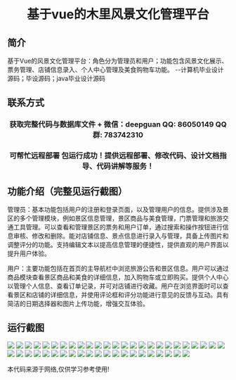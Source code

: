 <p><h1 align="center">基于vue的木里风景文化管理平台</h1></p>

## 简介
基于Vue的风景文化管理平台：角色分为管理员和用户；功能包含风景文化展示、票务管理、店铺信息录入、个人中心管理及美食购物车功能。    --计算机毕业设计源码；毕设源码；java毕业设计源码


## 联系方式
<p><h3 align="center">获取完整代码与数据库文件 + 微信：deepguan QQ: 86050149 QQ群: 783742310</h3></p>
<p><h3 align="center">可帮忙远程部署 包运行成功！提供远程部署、修改代码、设计文档指导、代码讲解等服务！</h3></p>

## 功能介绍（完整见运行截图）
管理员：基本功能包括用户的注册和登录页面，以及管理用户的信息。提供涉及景区的多个管理模块，例如景区信息管理，景区商品与美食管理，门票管理和旅游交通工具管理。可以查看和管理景区的票务和用户订单，通过搜索和操作按钮进行信息审核、修改和删除。能对店铺信息、景点信息进行录入与管理，具备上传图片和调整评分的功能。支持编辑文本以提高信息管理的便捷性，提供直观的用户界面以提升用户体验。

用户：主要功能包括在首页的主导航栏中浏览旅游公告和景区信息。用户可以通过商品模块查看景区商品和美食的详细信息，加入购物车或立即购买。提供个人中心以管理个人信息、查看订单记录，并可对店铺进行收藏。用户在浏览界面时可以查看景区和店铺的详细信息，并使用评论框和评分功能进行意见的反馈与互动。具有简洁的日期选择器和图片上传功能，增强交互体验。


## 运行截图
![](img/001.jpg)
![](img/002.jpg)
![](img/003.jpg)
![](img/004.jpg)
![](img/005.jpg)
![](img/006.jpg)
![](img/007.jpg)
![](img/008.jpg)
![](img/009.jpg)
![](img/010.jpg)
![](img/011.jpg)
![](img/012.jpg)
![](img/013.jpg)
![](img/014.jpg)
![](img/015.jpg)
![](img/016.jpg)
![](img/017.jpg)
![](img/018.jpg)
![](img/019.jpg)
![](img/020.jpg)
![](img/021.jpg)
![](img/022.jpg)
![](img/023.jpg)
![](img/024.jpg)
![](img/025.jpg)
![](img/026.jpg)
![](img/027.jpg)
![](img/028.jpg)
![](img/029.jpg)
![](img/030.jpg)
![](img/031.jpg)
![](img/032.jpg)
![](img/033.jpg)
![](img/034.jpg)
![](img/035.jpg)
![](img/036.jpg)
![](img/037.jpg)
![](img/038.jpg)
![](img/039.jpg)
![](img/040.jpg)
![](img/041.jpg)
![](img/042.jpg)
![](img/043.jpg)
![](img/044.jpg)
![](img/045.jpg)
![](img/046.jpg)

<p>本代码来源于网络,仅供学习参考使用!</p>
